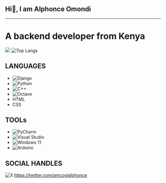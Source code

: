 ## Hi👋, I am Alphonce Omondi 
***
# A backend developer from Kenya
![](https://komarev.com/ghpvc/?username=amcoolalphonce)
![Top Langs](https://github-readme-stats.vercel.app/api/top-langs/?username=amcoolalphonce&hide_progress=true) 
## LANGUAGES
* ![Django](https://img.shields.io/badge/django-%23092E20.svg?style=for-the-badge&logo=django&logoColor=white)
* ![Python](https://img.shields.io/badge/python-3670A0?style=for-the-badge&logo=python&logoColor=ffdd54)
* ![C++](https://img.shields.io/badge/c++-%2300599C.svg?style=for-the-badge&logo=c%2B%2B&logoColor=white)
* ![Octave](https://img.shields.io/badge/OCTAVE-darkblue?style=for-the-badge&logo=octave&logoColor=fcd683)
* HTML
* CSS
## TOOLs
* ![PyCharm](https://img.shields.io/badge/pycharm-143?style=for-the-badge&logo=pycharm&logoColor=black&color=black&labelColor=green)
* ![Visual Studio](https://img.shields.io/badge/Visual%20Studio-5C2D91.svg?style=for-the-badge&logo=visual-studio&logoColor=white)
* ![Windows 11](https://img.shields.io/badge/Windows%2011-%230079d5.svg?style=for-the-badge&logo=Windows%2011&logoColor=white)
* ![Arduino](https://img.shields.io/badge/-Arduino-00979D?style=for-the-badge&logo=Arduino&logoColor=white)

## SOCIAL HANDLES
![X](https://img.shields.io/badge/X-%23000000.svg?style=for-the-badge&logo=X&logoColor=white) https://twitter.com/amcoolalphonce
<!--
**amcoolalphonce/amcoolalphonce** is a ✨ _special_ ✨ repository because its `README.md` (this file) appears on your GitHub profile.

Here are some ideas to get you started:

- 🔭 I’m currently working on ...
- 🌱 I’m currently learning ...
- 👯 I’m looking to collaborate on ...
- 🤔 I’m looking for help with ...
- 💬 Ask me about ...
- 📫 How to reach me: ...
- 😄 Pronouns: ...
- ⚡ Fun fact: ...
-->
